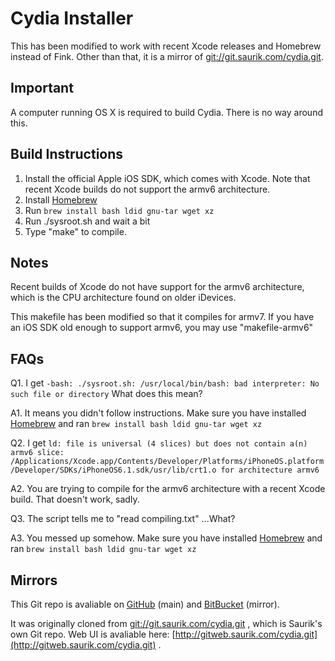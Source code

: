 Cydia Installer
============

This has been modified to work with recent Xcode releases and Homebrew instead of Fink. Other than that, it is a mirror of [git://git.saurik.com/cydia.git](git://git.saurik.com/cydia.git).

Important
------------

A computer running OS X is required to build Cydia. There is no way around this.

Build Instructions
------------

1. Install the official Apple iOS SDK, which comes with Xcode. Note that recent Xcode builds do not support the armv6 architecture.
2. Install [Homebrew](http://mxcl.github.com/homebrew/)
3. Run `brew install bash ldid gnu-tar wget xz`
4. Run ./sysroot.sh and wait a bit
5. Type "make" to compile.

Notes
------------

Recent builds of Xcode do not have support for the armv6 architecture, which is the CPU architecture found on older iDevices.

This makefile has been modified so that it compiles for armv7. If you have an iOS SDK old enough to support armv6, you may use "makefile-armv6"

FAQs
------------

Q1. I get `-bash: ./sysroot.sh: /usr/local/bin/bash: bad interpreter: No such file or directory` What does this mean?

A1. It means you didn't follow instructions. Make sure you have installed [Homebrew](http://mxcl.github.com/homebrew/) and ran `brew install bash ldid gnu-tar wget xz`

Q2. I get `ld: file is universal (4 slices) but does not contain a(n) armv6 slice: /Applications/Xcode.app/Contents/Developer/Platforms/iPhoneOS.platform/Developer/SDKs/iPhoneOS6.1.sdk/usr/lib/crt1.o for architecture armv6`

A2. You are trying to compile for the armv6 architecture with a recent Xcode build. That doesn't work, sadly.

Q3. The script tells me to "read compiling.txt" ...What?

A3. You messed up somehow. Make sure you have installed [Homebrew](http://mxcl.github.com/homebrew/) and ran `brew install bash ldid gnu-tar wget xz`

Mirrors
------------

This Git repo is avaliable on [GitHub](https://github.com/angelXwind/Cydia-Installer) (main) and [BitBucket](https://bitbucket.org/angelXwind/Cydia-Installer) (mirror).

It was originally cloned from [git://git.saurik.com/cydia.git](git://git.saurik.com/cydia.git) , which is Saurik's own Git repo. Web UI is avaliable here: [http://gitweb.saurik.com/cydia.git](http://gitweb.saurik.com/cydia.git) .